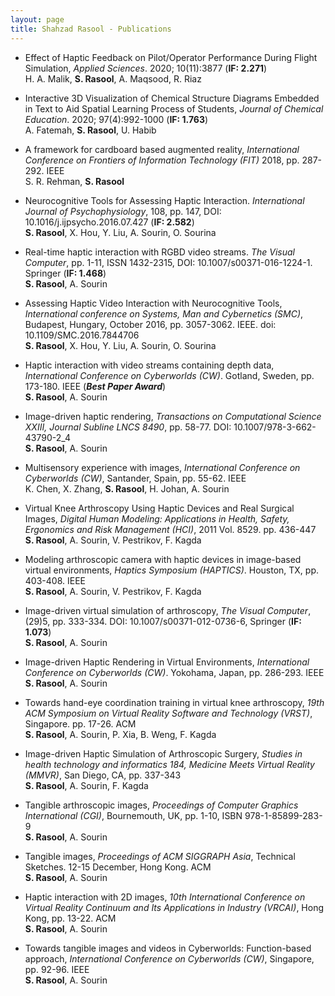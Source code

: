 ```yaml
---
layout: page
title: Shahzad Rasool - Publications
---
```



* Effect of Haptic Feedback on Pilot/Operator Performance During Flight Simulation, _Applied Sciences_. 2020; 10(11):3877   (**IF: 2.271**)  
H. A. Malik, **S. Rasool**, A. Maqsood, R. Riaz  

* Interactive 3D Visualization of Chemical Structure Diagrams Embedded in Text to Aid Spatial Learning Process of Students, _Journal of Chemical Education_. 2020; 97(4):992-1000   (**IF: 1.763**)  
A. Fatemah, **S. Rasool**, U. Habib  

* A framework for cardboard based augmented reality, _International Conference on Frontiers of Information Technology (FIT)_ 2018, pp. 287-292. IEEE  
S. R. Rehman, **S. Rasool**  

* Neurocognitive Tools for Assessing Haptic Interaction. _International Journal of Psychophysiology_, 108, pp. 147, DOI: 10.1016/j.ijpsycho.2016.07.427   (**IF: 2.582**)  
**S. Rasool**, X. Hou, Y. Liu, A. Sourin, O. Sourina  

* Real-time haptic interaction with RGBD video streams. _The Visual Computer_, pp. 1-11, ISSN 1432-2315, DOI: 10.1007/s00371-016-1224-1. Springer (**IF: 1.468**)  
**S. Rasool**, A. Sourin  

* Assessing Haptic Video Interaction with Neurocognitive Tools, _International conference on Systems, Man and Cybernetics (SMC)_, Budapest, Hungary, October 2016, pp. 3057-3062. IEEE. doi: 10.1109/SMC.2016.7844706  
**S. Rasool**, X. Hou, Y. Liu, A. Sourin, O. Sourina  

* Haptic interaction with video streams containing depth data, _International Conference on Cyberworlds (CW)_. Gotland, Sweden, pp. 173-180. IEEE (**_Best Paper Award_**)  
**S. Rasool**, A. Sourin  

* Image-driven haptic rendering, _Transactions on Computational Science XXIII, Journal Subline LNCS 8490_, pp. 58-77. DOI: 10.1007/978-3-662-43790-2_4  
**S. Rasool**, A. Sourin  

* Multisensory experience with images, _International Conference on Cyberworlds (CW)_, Santander, Spain, pp. 55-62. IEEE  
K. Chen, X. Zhang, **S. Rasool**, H. Johan, A. Sourin  

* Virtual Knee Arthroscopy Using Haptic Devices and Real Surgical Images, _Digital Human Modeling: Applications in Health, Safety, Ergonomics and Risk Management (HCI)_, 2011 Vol. 8529. pp. 436-447  
**S. Rasool**, A. Sourin, V. Pestrikov, F. Kagda  

* Modeling arthroscopic camera with haptic devices in image-based virtual environments, _Haptics Symposium (HAPTICS)_. Houston, TX, pp. 403-408. IEEE  
**S. Rasool**, A. Sourin, V. Pestrikov, F. Kagda  

* Image-driven virtual simulation of arthroscopy, _The Visual Computer_, (29)5, pp. 333-334. DOI: 10.1007/s00371-012-0736-6, Springer (**IF: 1.073**)  
**S. Rasool**, A. Sourin  

*	Image-driven Haptic Rendering in Virtual Environments, _International Conference on Cyberworlds (CW)_. Yokohama, Japan, pp. 286-293. IEEE  
**S. Rasool**, A. Sourin  

*	Towards hand-eye coordination training in virtual knee arthroscopy, _19th ACM Symposium on Virtual Reality Software and Technology (VRST)_, Singapore. pp. 17-26. ACM  
**S. Rasool**, A. Sourin, P. Xia, B. Weng, F. Kagda  

*	Image-driven Haptic Simulation of Arthroscopic Surgery, _Studies in health technology and informatics 184, Medicine Meets Virtual Reality (MMVR)_, San Diego, CA, pp. 337-343  
**S. Rasool**, A. Sourin, F. Kagda  

*	Tangible arthroscopic images, _Proceedings of Computer Graphics International (CGI)_, Bournemouth, UK, pp. 1-10, ISBN 978-1-85899-283-9  
**S. Rasool**, A. Sourin  

*	Tangible images, _Proceedings of ACM SIGGRAPH Asia_, Technical Sketches. 12-15 December, Hong Kong. ACM  
**S. Rasool**, A. Sourin  

*	 Haptic interaction with 2D images, _10th International Conference on Virtual Reality Continuum and Its Applications in Industry (VRCAI)_, Hong Kong, pp. 13-22. ACM  
**S. Rasool**, A. Sourin  

*	Towards tangible images and videos in Cyberworlds: Function-based approach, _International Conference on Cyberworlds (CW)_, Singapore, pp. 92-96. IEEE  
**S. Rasool**, A. Sourin
